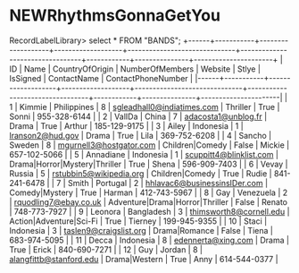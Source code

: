 # NEWRhythmsGonnaGetYou

RecordLabelLibrary> select \* FROM "BANDS";
+------+-----------+-------------------+-------------------+------------------------------+---------------------------------+------------+---------------+----------------------+
| ID | Name | CountryOfOrigin | NumberOfMembers | Website | Stlye | IsSigned | ContactName | ContactPhoneNumber |
|------+-----------+-------------------+-------------------+------------------------------+---------------------------------+------------+---------------+----------------------|
| 1 | Kimmie | Philippines | 8 | sgleadhall0@indiatimes.com | Thriller | True | Sonni | 955-328-6144 |
| 2 | ValIDa | China | 7 | adacosta1@unblog.fr | Drama | True | Arthur | 185-129-9175 |
| 3 | Ailey | Indonesia | 1 | lranson2@hud.gov | Drama | True | Lila | 369-752-6208 |
| 4 | Sancho | Sweden | 8 | mgurnell3@hostgator.com | Children|Comedy | False | Mickie | 657-102-5066 |
| 5 | Annadiane | Indonesia | 1 | scuppitt4@blinklist.com | Drama|Horror|Mystery|Thriller | True | Shena | 596-909-7403 |
| 6 | Vevay | Russia | 5 | rstubbin5@wikipedia.org | Children|Comedy | True | Rudie | 841-241-6478 |
| 7 | Smith | Portugal | 2 | hhlavac6@businessinsIDer.com | Comedy|Mystery | True | Harman | 412-743-5967 |
| 8 | Gay | Venezuela | 2 | rquodling7@ebay.co.uk | Adventure|Drama|Horror|Thriller | False | Renato | 748-773-7927 |
| 9 | Leonora | Bangladesh | 3 | thimsworth8@cornell.edu | Action|Adventure|Sci-Fi | True | Tierney | 199-945-9355 |
| 10 | Staci | Indonesia | 3 | taslen9@craigslist.org | Drama|Romance | False | Tiena | 683-974-5095 |
| 11 | Decca | Indonesia | 8 | edennerta@xing.com | Drama | True | Erick | 840-690-7271 |
| 12 | Guy | Jordan | 8 | alangfittb@stanford.edu | Drama|Western | True | Anny | 614-544-0377 |
